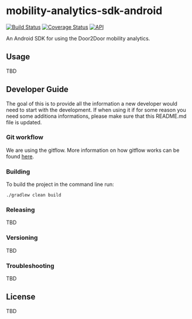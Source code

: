 # mobility-analytics-sdk-android
[![Build Status](https://travis-ci.com/door2door-io/mobility-analytics-sdk-android.svg?token=pjx3zDtzXuU6uwdz9wez&branch=develop)](https://travis-ci.com/door2door-io/mobility-analytics-sdk-android)
[![Coverage Status](https://coveralls.io/repos/github/door2door-io/mobile-analytics-android/badge.svg?branch=develop&t=v8nLRC)](https://coveralls.io/github/door2door-io/mobile-analytics-android?branch=develop)
[![API](https://img.shields.io/badge/API-16%2B-blue.svg?style=flat)](https://android-arsenal.com/api?level=16)

An Android SDK for using the Door2Door mobility analytics.

## Usage
TBD

## Developer Guide
The goal of this is to provide all the information a new developer would need to start with the development. If when using it if for some reason you need some additiona informations, please make sure that this README.md file is updated. 
### Git workflow
We are using the gitflow. More information on how gitflow works can be found [here](https://www.atlassian.com/git/tutorials/comparing-workflows/gitflow-workflow/index.html).
### Building
To build the project in the command line run:
```
./gradlew clean build
```
### Releasing
TBD
### Versioning
TBD
### Troubleshooting
TBD

## License
TBD
